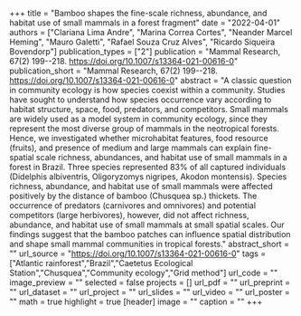 +++
title = "Bamboo shapes the fine-scale richness, abundance, and habitat use of small mammals in a forest fragment"
date = "2022-04-01"
authors = ["Clariana Lima Andre", "Marina Correa Cortes", "Neander Marcel Heming", "Mauro Galetti", "Rafael Souza Cruz Alves", "Ricardo Siqueira Bovendorp"]
publication_types = ["2"]
publication = "Mammal Research, 67(2) 199--218. https://doi.org/10.1007/s13364-021-00616-0"
publication_short = "Mammal Research, 67(2) 199--218. https://doi.org/10.1007/s13364-021-00616-0"
abstract = "A classic question in community ecology is how species coexist within a community. Studies have sought to understand how species occurrence vary according to habitat structure, space, food, predators, and competitors. Small mammals are widely used as a model system in community ecology, since they represent the most diverse group of mammals in the neotropical forests. Hence, we investigated whether microhabitat features, food resource (fruits), and presence of medium and large mammals can explain fine-spatial scale richness, abundances, and habitat use of small mammals in a forest in Brazil. Three species represented 83% of all captured individuals (Didelphis albiventris, Oligoryzomys nigripes, Akodon montensis). Species richness, abundance, and habitat use of small mammals were affected positively by the distance of bamboo (Chusquea sp.) thickets. The occurrence of predators (carnivores and omnivores) and potential competitors (large herbivores), however, did not affect richness, abundance, and habitat use of small mammals at small spatial scales. Our findings suggest that the bamboo patches can influence spatial distribution and shape small mammal communities in tropical forests."
abstract_short = ""
url_source = "https://doi.org/10.1007/s13364-021-00616-0"
tags = ["Atlantic rainforest","Brazil","Caetetus Ecological Station","Chusquea","Community ecology","Grid method"]
url_code = ""
image_preview = ""
selected = false
projects = []
url_pdf = ""
url_preprint = ""
url_dataset = ""
url_project = ""
url_slides = ""
url_video = ""
url_poster = ""
math = true
highlight = true
[header]
image = ""
caption = ""
+++
